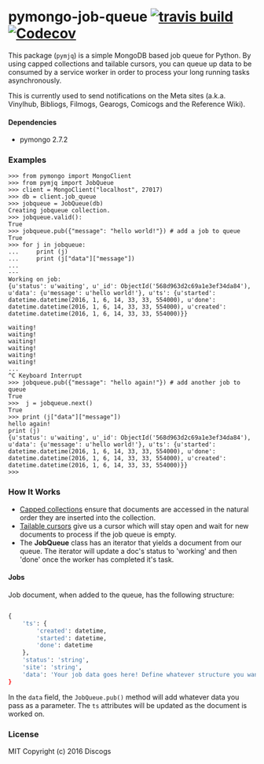 # pymongo-job-queue [![travis build](https://img.shields.io/travis/discogs/pymongo-job-queue.svg)](https://travis-ci.org/discogs/pymongo-job-queue) [![Codecov](https://img.shields.io/codecov/c/github/discogs/pymongo-job-queue.svg)](https://codecov.io/github/discogs/pymongo-job-queue)
This package (`pymjq`) is a simple MongoDB based job queue for Python. By using capped collections and tailable cursors, you can queue up data to be consumed by a service worker in order to process your long running tasks asynchronously.

This is currently used to send notifications on the Meta sites (a.k.a. Vinylhub, Bibliogs, Filmogs, Gearogs, Comicogs and the Reference Wiki).

#### Dependencies
* pymongo 2.7.2

### Examples

```
>>> from pymongo import MongoClient
>>> from pymjq import JobQueue
>>> client = MongoClient("localhost", 27017)
>>> db = client.job_queue
>>> jobqueue = JobQueue(db)
Creating jobqueue collection.
>>> jobqueue.valid():
True
>>> jobqueue.pub({"message": "hello world!"}) # add a job to queue
True
>>> for j in jobqueue:
...     print (j)
...     print (j["data"]["message"])
...
---
Working on job:
{u'status': u'waiting', u'_id': ObjectId('568d963d2c69a1e3ef34da84'), u'data': {u'message': u'hello world!'}, u'ts': {u'started': datetime.datetime(2016, 1, 6, 14, 33, 33, 554000), u'done': datetime.datetime(2016, 1, 6, 14, 33, 33, 554000), u'created': datetime.datetime(2016, 1, 6, 14, 33, 33, 554000)}}

waiting!
waiting!
waiting!
waiting!
waiting!
waiting!
...
^C Keyboard Interrupt
>>> jobqueue.pub({"message": "hello again!"}) # add another job to queue
True
>>>  j = jobqueue.next()
True
>>> print (j["data"]["message"])
hello again!
print (j)
{u'status': u'waiting', u'_id': ObjectId('568d963d2c69a1e3ef34da84'), u'data': {u'message': u'hello world!'}, u'ts': {u'started': datetime.datetime(2016, 1, 6, 14, 33, 33, 554000), u'done': datetime.datetime(2016, 1, 6, 14, 33, 33, 554000), u'created': datetime.datetime(2016, 1, 6, 14, 33, 33, 554000)}}
>>>

```

### How It Works

* [Capped collections](http://docs.mongodb.org/manual/core/capped-collections/) ensure that documents are accessed in the natural order they are inserted into the collection.
* [Tailable cursors](http://docs.mongodb.org/manual/tutorial/create-tailable-cursor/) give us a cursor which will stay open and wait for new documents to process if the job queue is empty.
* The **JobQueue** class has an iterator that yields a document from our queue. The iterator will update a doc's status to 'working' and then 'done' once the worker has completed it's task.

#### Jobs

Job document, when added to the queue, has the following structure:

```python

{
    'ts': {
        'created': datetime,
        'started': datetime,
        'done': datetime
    },
    'status': 'string',
    'site': 'string',
    'data': 'Your job data goes here! Define whatever structure you want. ''
}

```
In the `data` field, the `JobQueue.pub()` method will add whatever data you pass as a parameter. The `ts` attributes will be updated as the document is worked on.

### License
MIT Copyright (c) 2016 Discogs
